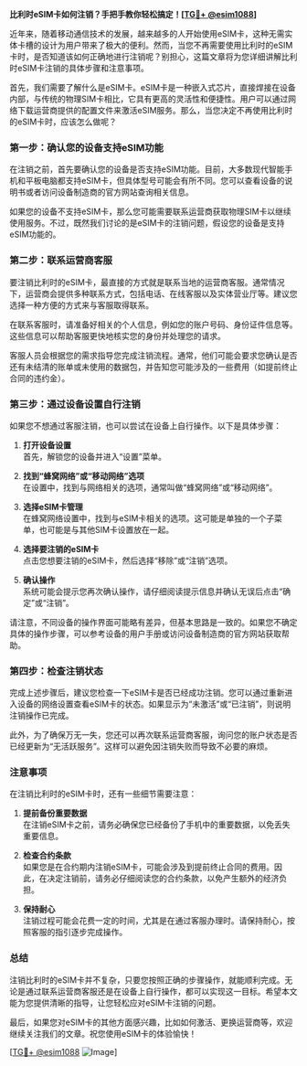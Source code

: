**比利时eSIM卡如何注销？手把手教你轻松搞定！[[TG💪+ @esim1088](https://t.me/s/esim1088)]**

近年来，随着移动通信技术的发展，越来越多的人开始使用eSIM卡，这种无需实体卡槽的设计为用户带来了极大的便利。然而，当您不再需要使用比利时的eSIM卡时，是否知道该如何正确地进行注销呢？别担心，这篇文章将为您详细讲解比利时eSIM卡注销的具体步骤和注意事项。

首先，我们需要了解什么是eSIM卡。eSIM卡是一种嵌入式芯片，直接焊接在设备内部，与传统的物理SIM卡相比，它具有更高的灵活性和便捷性。用户可以通过网络下载运营商提供的配置文件来激活eSIM服务。那么，当您决定不再使用比利时的eSIM卡时，应该怎么做呢？

### **第一步：确认您的设备支持eSIM功能**

在注销之前，首先要确认您的设备是否支持eSIM功能。目前，大多数现代智能手机和平板电脑都支持eSIM卡，但具体型号可能会有所不同。您可以查看设备的说明书或者访问设备制造商的官方网站查询相关信息。

如果您的设备不支持eSIM卡，那么您可能需要联系运营商获取物理SIM卡以继续使用服务。不过，既然我们讨论的是eSIM卡的注销问题，假设您的设备是支持eSIM功能的。

### **第二步：联系运营商客服**

要注销比利时的eSIM卡，最直接的方式就是联系当地的运营商客服。通常情况下，运营商会提供多种联系方式，包括电话、在线客服以及实体营业厅等。建议您选择一种方便的方式来与客服取得联系。

在联系客服时，请准备好相关的个人信息，例如您的账户号码、身份证件信息等。这些信息可以帮助客服更快地核实您的身份并处理您的请求。

客服人员会根据您的需求指导您完成注销流程。通常，他们可能会要求您确认是否还有未结清的账单或未使用的数据包，并告知您可能涉及的一些费用（如提前终止合同的违约金）。

### **第三步：通过设备设置自行注销**

如果您不想通过客服注销，也可以尝试在设备上自行操作。以下是具体步骤：

1. **打开设备设置**  
   首先，解锁您的设备并进入“设置”菜单。

2. **找到“蜂窝网络”或“移动网络”选项**  
   在设置中，找到与网络相关的选项，通常叫做“蜂窝网络”或“移动网络”。

3. **选择eSIM卡管理**  
   在蜂窝网络设置中，找到与eSIM卡相关的选项。这可能是单独的一个子菜单，也可能是与其他SIM卡设置放在一起。

4. **选择要注销的eSIM卡**  
   点击您想要注销的eSIM卡，然后选择“移除”或“注销”选项。

5. **确认操作**  
   系统可能会提示您再次确认操作，请仔细阅读提示信息并确认无误后点击“确定”或“注销”。

请注意，不同设备的操作界面可能略有差异，但基本思路是一致的。如果您不确定具体的操作步骤，可以参考设备的用户手册或访问设备制造商的官方网站获取帮助。

### **第四步：检查注销状态**

完成上述步骤后，建议您检查一下eSIM卡是否已经成功注销。您可以通过重新进入设备的网络设置查看eSIM卡的状态。如果显示为“未激活”或“已注销”，则说明注销操作已完成。

此外，为了确保万无一失，您还可以再次联系运营商客服，询问您的账户状态是否已经更新为“无活跃服务”。这样可以避免因注销失败而导致不必要的麻烦。

### **注意事项**

在注销比利时的eSIM卡时，还有一些细节需要注意：

1. **提前备份重要数据**  
   在注销eSIM卡之前，请务必确保您已经备份了手机中的重要数据，以免丢失重要信息。

2. **检查合约条款**  
   如果您是在合约期内注销eSIM卡，可能会涉及到提前终止合同的费用。因此，在决定注销前，请务必仔细阅读您的合约条款，以免产生额外的经济负担。

3. **保持耐心**  
   注销过程可能会花费一定的时间，尤其是在通过客服办理时。请保持耐心，按照客服的指引逐步完成操作。

### **总结**

注销比利时的eSIM卡并不复杂，只要您按照正确的步骤操作，就能顺利完成。无论是通过联系运营商客服还是在设备上自行操作，都可以实现这一目标。希望本文能为您提供清晰的指导，让您轻松应对eSIM卡注销的问题。

最后，如果您对eSIM卡的其他方面感兴趣，比如如何激活、更换运营商等，欢迎继续关注我们的文章。祝您使用eSIM卡的体验愉快！

[[TG💪+ @esim1088](https://t.me/s/esim1088) ![Image](https://i.postimg.cc/4NQfJmqS/Snipaste-2025-05-13-00-14-12.png)]